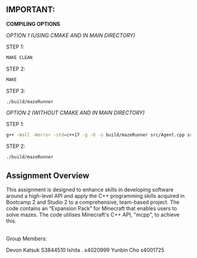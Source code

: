 ## **IMPORTANT:**

**COMPILING OPTIONS**

_OPTION 1 (USING CMAKE AND IN MAIN DIRECTORY)_

STEP 1:

```bash
MAKE CLEAN
```

STEP 2:

```bash
MAKE
```

STEP 3:

```bash
./build/mazeRunner
```

_OPTION 2 (WITHOUT CMAKE AND IN MAIN DIRECTORY)_

STEP 1:

```bash
g++ -Wall -Werror -std=c++17 -g -O -o build/mazeRunner src/Agent.cpp src/mazeRunner.cpp src/Maze.cpp -lmcpp

```

STEP 2:

```bash
./build/mazeRunner
```

## Assignment Overview

This assignment is designed to enhance skills in developing software around a high-level API and apply the C++ programming skills acquired in Bootcamp 2 and Studio 2 to a comprehensive, team-based project. The code contains an “Expansion Pack” for Minecraft that enables users to solve mazes. The code utilises Minecraft's C++ API, "mcpp", to achieve this.

</br>
Group Members:

Devon Katsuk S3844510
Ishita . s4020999
Yunbin Cho s4001725
